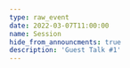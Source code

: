 ```yaml
---
type: raw_event
date: 2022-03-07T11:00:00
name: Session
hide_from_announcments: true
description: 'Guest Talk #1'
---
```

